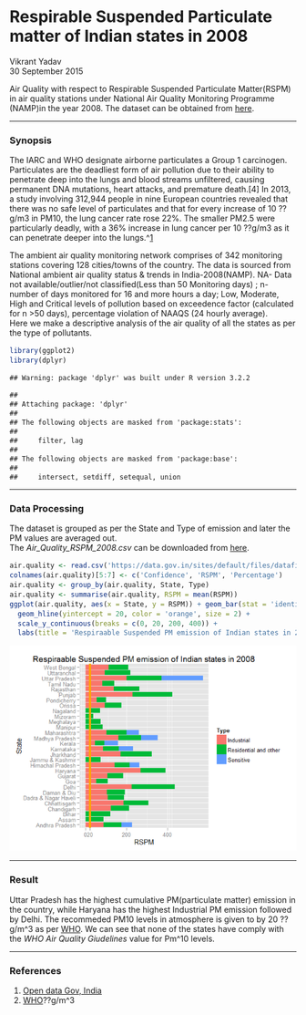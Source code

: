 # Respirable Suspended Particulate matter of Indian states in 2008
Vikrant Yadav  
30 September 2015  

Air Quality with respect to Respirable Suspended Particulate Matter(RSPM) in air quality stations under National Air Quality Monitoring Programme (NAMP)in the year 2008. The dataset can be obtained from [here](https://data.gov.in/catalog/air-quality-respect-respirable-suspended-particulate-matterrspm-air-quality-stations-under#web_catalog_tabs_block_10).  

******

### Synopsis

The IARC and WHO designate airborne particulates a Group 1 carcinogen. Particulates are the deadliest form of air pollution due to their ability to penetrate deep into the lungs and blood streams unfiltered, causing permanent DNA mutations, heart attacks, and premature death.[4] In 2013, a study involving 312,944 people in nine European countries revealed that there was no safe level of particulates and that for every increase of 10 ??g/m3 in PM10, the lung cancer rate rose 22%. The smaller PM2.5 were particularly deadly, with a 36% increase in lung cancer per 10 ??g/m3 as it can penetrate deeper into the lungs.^[1](https://en.wikipedia.org/wiki/Particulates)

The ambient air quality monitoring network comprises of 342 monitoring stations covering 128 cities/towns of the country. The data is sourced from National ambient air quality status & trends in India-2008(NAMP). NA- Data not available/outlier/not classified(Less than 50 Monitoring days) ; n- number of days monitored for 16 and more hours a day; Low, Moderate, High and Critical levels of pollution based on exceedence factor (calculated for n >50 days), percentage violation of NAAQS (24 hourly average).  
Here we make a descriptive analysis of the air quality of all the states as per the type of pollutants.  

```r
library(ggplot2)
library(dplyr)
```

```
## Warning: package 'dplyr' was built under R version 3.2.2
```

```
## 
## Attaching package: 'dplyr'
## 
## The following objects are masked from 'package:stats':
## 
##     filter, lag
## 
## The following objects are masked from 'package:base':
## 
##     intersect, setdiff, setequal, union
```

******

### Data Processing

The dataset is grouped as per the State and Type of emission and later the PM values are averaged out.  
The *Air_Quality_RSPM_2008.csv* can be downloaded from [here](https://data.gov.in/sites/default/files/datafile/Air_Quality_RSPM_2008.csv).

```r
air.quality <- read.csv('https://data.gov.in/sites/default/files/datafile/Air_Quality_RSPM_2008.csv')
colnames(air.quality)[5:7] <- c('Confidence', 'RSPM', 'Percentage')
air.quality <- group_by(air.quality, State, Type)
air.quality <- summarise(air.quality, RSPM = mean(RSPM))
ggplot(air.quality, aes(x = State, y = RSPM)) + geom_bar(stat = 'identity', aes(fill = Type)) +
  geom_hline(yintercept = 20, color = 'orange', size = 2) +
  scale_y_continuous(breaks = c(0, 20, 200, 400)) +
  labs(title = 'Respiraable Suspended PM emission of Indian states in 2008', xlab = 'States', ylab = 'Particulate matter (??g/m^3)') + coord_flip()
```

![](Air_quality_files/figure-html/unnamed-chunk-2-1.png) 

******

### Result

Uttar Pradesh has the highest cumulative PM(particulate matter) emission in the country, while Haryana has the highest Industrial PM emission followed by Delhi. The recommeded PM10 levels in atmosphere is given to by 20 ??g/m^3 as per [WHO](http://www.who.int/mediacentre/factsheets/fs313/en/). We can see that none of the states have comply with the *WHO Air Quality Giudelines* value for  Pm^10 levels.

********

### References

1. [Open data Gov, India](https://data.gov.in/catalog/air-quality-respect-respirable-suspended-particulate-matterrspm-air-quality-stations-under#web_catalog_tabs_block_10)
2. [WHO](http://www.who.int/mediacentre/factsheets/fs313/en/)??g/m^3
